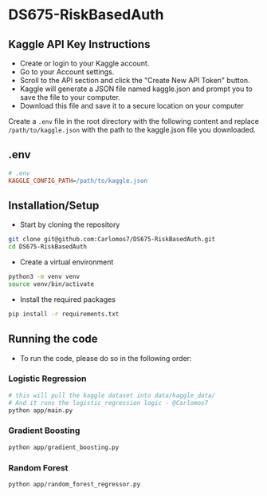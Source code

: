 # DS675-RiskBasedAuth

## Kaggle API Key Instructions

- Create or login to your Kaggle account.
- Go to your Account settings.
- Scroll to the API section and click the "Create New API Token" button.
- Kaggle will generate a JSON file named kaggle.json and prompt you to save the file to your computer.
- Download this file and save it to a secure location on your computer

Create a `.env` file in the root directory with the following content and replace `/path/to/kaggle.json` with the path to the kaggle.json file you downloaded.

## .env

```ini
# .env
KAGGLE_CONFIG_PATH=/path/to/kaggle.json
```

## Installation/Setup

- Start by cloning the repository

```bash
git clone git@github.com:Carlomos7/DS675-RiskBasedAuth.git
cd DS675-RiskBasedAuth
```

- Create a virtual environment

```bash
python3 -m venv venv
source venv/bin/activate
```

- Install the required packages

```bash
pip install -r requirements.txt
```

## Running the code

- To run the code, please do so in the following order:

### Logistic Regression

```bash
# this will pull the kaggle dataset into data/kaggle_data/
# And it runs the logistic_regression logic - @Carlomos7
python app/main.py
```

### Gradient Boosting

```bash
python app/gradient_boosting.py
```

### Random Forest

```bash
python app/random_forest_regressor.py
```
